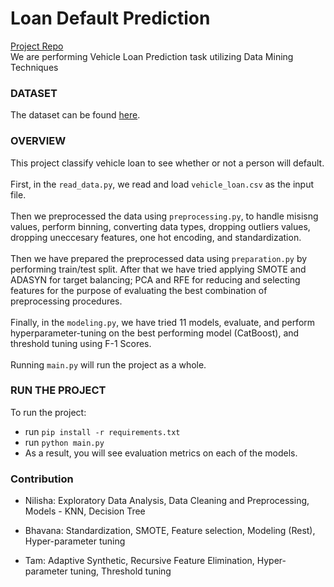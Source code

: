 # Loan Default Prediction 

[Project Repo](https://github.com/tamhuynh273/Data240_LoanDefaultPrediction/tree/main)
<br>
We are performing Vehicle Loan Prediction task utilizing Data Mining Techniques
### DATASET
The dataset can be found [here](https://www.kaggle.com/datasets/avikpaul4u/vehicle-loan-default-prediction/?select=train.csv).

### OVERVIEW

This project classify vehicle loan to see whether or not a person will default. 
<br><br>First, in the `read_data.py`, we read and load `vehicle_loan.csv` as the input file.
<br><br>Then we preprocessed the data using `preprocessing.py`, to handle misisng values, perform binning, converting data types, dropping outliers values, dropping uneccesary features, one hot encoding, and standardization.
<br><br>Then we have prepared the preprocessed data using `preparation.py` by performing train/test split. After that we have tried applying SMOTE and ADASYN for target balancing; PCA and RFE for reducing and selecting features for the purpose of evaluating the best combination of preprocessing procedures.
<br><br>Finally, in the `modeling.py`, we have tried 11 models, evaluate, and perform hyperparameter-tuning on the best performing model (CatBoost), and threshold tuning using F-1 Scores.
<br><br>Running `main.py` will run the project as a whole. 

### RUN THE PROJECT
To run the project:
- run `pip install -r requirements.txt`
- run `python main.py`
- As a result, you will see evaluation metrics on each of the models.


### Contribution
- Nilisha: Exploratory Data Analysis, Data Cleaning and Preprocessing, Models - KNN, Decision Tree

- Bhavana: Standardization, SMOTE, Feature selection, Modeling (Rest),  Hyper-parameter tuning

- Tam: Adaptive Synthetic, Recursive Feature Elimination, Hyper-parameter tuning, Threshold tuning



